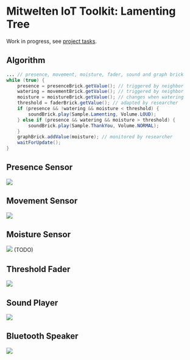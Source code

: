 # Mitwelten IoT Toolkit: Lamenting Tree

Work in progress, see [project tasks](https://github.com/orgs/mitwelten/projects/29/views/1).

## Algorithm

```Java
... // presence, movement, moisture, fader, sound and graph brick
while (true) {
    presence = presenceBrick.getValue(); // triggered by neighbor
    watering = movementBrick.getValue(); // triggered by neighbor
    moisture = moistureBrick.getValue(); // changes when watering
    threshold = faderBrick.getValue(); // adapted by researcher
    if (presence && !watering && moisture < threshold) {
        soundBrick.play(Sample.Lamenting, Volume.LOUD);
    } else if (presence && watering && moisture > threshold) {
        soundBrick.play(Sample.ThankYou, Volume.NORMAL);
    }
    graphBrick.addValue(moisture); // monitored by researcher
    waitForUpdate();
}
```

## Presence Sensor
<img src="https://live.staticflickr.com/65535/53555498743_8b6eb4584d_n.jpg"/>

## Movement Sensor
<img src="https://live.staticflickr.com/65535/53555296771_a5093d1c30_n.jpg"/>

## Moisture Sensor
<img src="https://live.staticflickr.com/65535/53554462157_d64ecd4055_n.jpg"/> (TODO)

## Threshold Fader
<img src="https://live.staticflickr.com/65535/53553968229_bcbe7178f5_n.jpg"/>

## Sound Player
<img src="https://live.staticflickr.com/65535/53555296771_a5093d1c30_n.jpg"/>

## Bluetooth Speaker
<img src="https://live.staticflickr.com/65535/53554443987_3a80bd852b_n.jpg"/>
